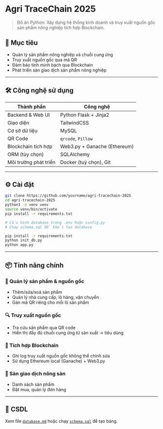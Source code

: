 
# Agri TraceChain 2025

> Đồ án Python: Xây dựng hệ thống kinh doanh và truy xuất nguồn gốc sản phẩm nông nghiệp tích hợp Blockchain.

## 🧩 Mục tiêu
- Quản lý sản phẩm nông nghiệp và chuỗi cung ứng
- Truy xuất nguồn gốc qua mã QR
- Đảm bảo tính minh bạch qua Blockchain
- Phát triển sàn giao dịch sản phẩm nông nghiệp

---

## 🛠️ Công nghệ sử dụng

| Thành phần            | Công nghệ                     |
|----------------------|-------------------------------|
| Backend & Web UI     | Python Flask + Jinja2         |
| Giao diện            | TailwindCSS                   |
| Cơ sở dữ liệu        | MySQL                         |
| QR Code              | `qrcode`, `Pillow`            |
| Blockchain tích hợp  | Web3.py + Ganache (Ethereum)  |
| ORM (tùy chọn)       | SQLAlchemy                    |
| Môi trường phát triển| Docker (tuỳ chọn), Git        |

---

## ⚙️ Cài đặt

```bash
git clone https://github.com/yourname/agri-tracechain-2025
cd agri-tracechain-2025
python3 -m venv venv
source venv/bin/activate
pip install -r requirements.txt

# Cấu hình database trong .env hoặc config.py
# Chạy schema.sql để khởi tạo database

pip install -r requirements.txt
python init_db.py
python app.py

```

---

## 📦 Tính năng chính

### 🥬 Quản lý sản phẩm & nguồn gốc
- Thêm/sửa/xoá sản phẩm
- Quản lý nhà cung cấp, lô hàng, vận chuyển
- Gán mã QR riêng cho mỗi lô sản phẩm

### 🔍 Truy xuất nguồn gốc
- Tra cứu sản phẩm qua QR code
- Hiển thị đầy đủ chuỗi cung ứng từ sản xuất → tiêu dùng

### 🔐 Tích hợp Blockchain
- Ghi log truy xuất nguồn gốc không thể chỉnh sửa
- Sử dụng Ethereum local (Ganache) + Web3.py

### 🛒 Sàn giao dịch nông sản
- Danh sách sản phẩm
- Đặt mua, quản lý đơn hàng

---

## 📄 CSDL

Xem file [`database.md`](./database.md) hoặc chạy [`schema.sql`](./schema.sql) để tạo bảng.
